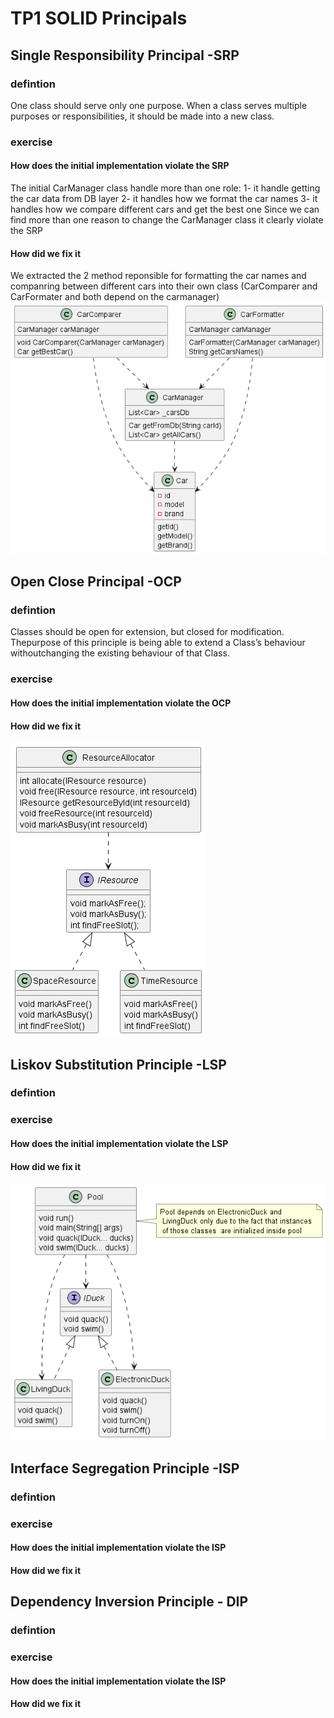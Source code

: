 # TP1 SOLID Principals
## Single Responsibility Principal -SRP
### defintion

One class should serve only one purpose. When a class serves multiple purposes or responsibilities, it should be made into a new class.
### exercise
#### How does the initial implementation violate the SRP
The initial CarManager class handle more than one role: 
1- it handle getting the car data from DB layer 
2- it handles how we format the car names
3- it handles how we compare different cars and get the best one
Since we can find more than one reason to change the CarManager class it clearly violate the SRP 
#### How did we fix it
We extracted the 2 method reponsible for formatting the car names and companring between different cars into their own class (CarComparer and CarFormater and both depend on the carmanager)
![SRP](/out/SRP/ClassDiagramSRP/ClassDiagramSRP.png?raw=true "SRP")

## Open Close Principal -OCP
### defintion
Classes should be open for extension, but closed for modification. Thepurpose of this principle is being able to extend a Class’s behaviour withoutchanging the existing behaviour of that Class.
### exercise

#### How does the initial implementation violate the OCP
#### How did we fix it
![OCP](/out/OCP/ClassDiagramOCP/ClassDiagramOCP.png?raw=true "OCP")

## Liskov Substitution Principle -LSP
### defintion

### exercise

#### How does the initial implementation violate the LSP
#### How did we fix it
![LSP](/out/LSP/ClassDiagramLSP/ClassDiagramLSP.png?raw=true "LSP")

## Interface Segregation Principle -ISP
### defintion

### exercise

#### How does the initial implementation violate the ISP
#### How did we fix it

## Dependency Inversion Principle - DIP
### defintion

### exercise

#### How does the initial implementation violate the ISP
#### How did we fix it